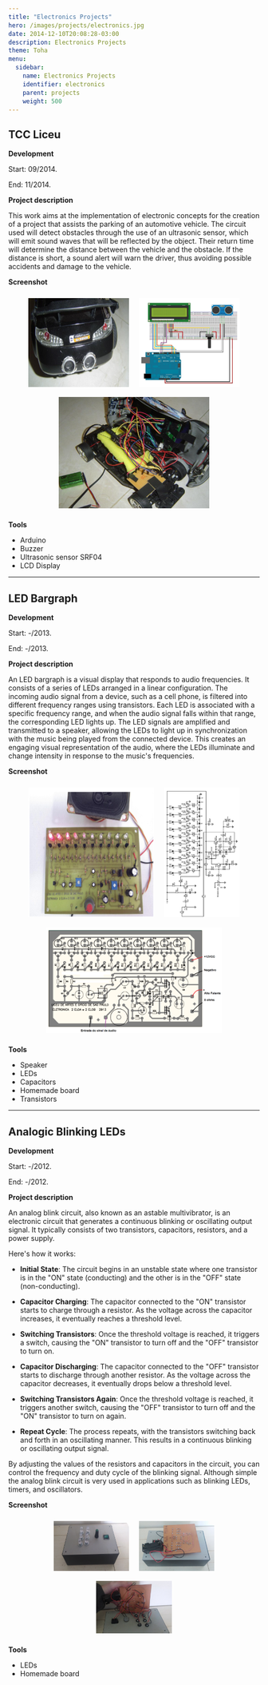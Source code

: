 ```yaml
---
title: "Electronics Projects"
hero: /images/projects/electronics.jpg
date: 2014-12-10T20:08:28-03:00
description: Electronics Projects
theme: Toha
menu:
  sidebar:
    name: Electronics Projects
    identifier: electronics
    parent: projects
    weight: 500
---
```



TCC Liceu
---------

**Development**

Start: 09/2014.

End: 11/2014.


**Project description**

This work aims at the implementation of electronic concepts for the creation of a project that assists the parking of an automotive vehicle. The circuit used will detect obstacles through the use of an ultrasonic sensor, which will emit sound waves that will be reflected by the object. Their return time will determine the distance between the vehicle and the obstacle. If the distance is short, a sound alert will warn the driver, thus avoiding possible accidents and damage to the vehicle.

**Screenshot**

<div style="display: flex; flex-wrap: wrap; justify-content: center;">
    <img src="/posts/projects/images/electronics/tcc car.png" alt="tcc" style="width: 40%; margin: 10px;">
    <img src="/posts/projects/images/electronics/tcc liceu.png" alt="tcc" style="width: 40%; margin: 10px;">
    <img src="/posts/projects/images/electronics/tcc prototype.png" alt="tcc" style="width: 60%; margin: 10px;">
</div>

**Tools**
- Arduino
- Buzzer
- Ultrasonic sensor SRF04
- LCD Display

<!-- ########################################################################################################### -->
<hr> <!-- Divider line -->

LED Bargraph
------------

**Development**

Start: -/2013.

End: -/2013.

**Project description**

An LED bargraph is a visual display that responds to audio frequencies. It consists of a series of LEDs arranged in a linear configuration. The incoming audio signal from a device, such as a cell phone, is filtered into different frequency ranges using transistors. Each LED is associated with a specific frequency range, and when the audio signal falls within that range, the corresponding LED lights up. The LED signals are amplified and transmitted to a speaker, allowing the LEDs to light up in synchronization with the music being played from the connected device. This creates an engaging visual representation of the audio, where the LEDs illuminate and change intensity in response to the music's frequencies.

**Screenshot**

<div style="display: flex; flex-wrap: wrap; justify-content: center;">
    <img src="/posts/projects/images/electronics/liceu bargraph 3.png" alt="pisca" style="width: 50%; margin: 10px;">
    <img src="/posts/projects/images/electronics/liceu bargraph.png" alt="pisca" style="width: 30%; margin: 10px;">
    <img src="/posts/projects/images/electronics/liceu bargraph 2.png" alt="pisca" style="width: 70%; margin: 10px;">
</div>

**Tools**
- Speaker
- LEDs
- Capacitors
- Homemade board
- Transistors

<!-- ########################################################################################################### -->
<hr> <!-- Divider line -->

Analogic Blinking LEDs
-----------------------

**Development**

Start: -/2012.

End: -/2012.

**Project description**

An analog blink circuit, also known as an astable multivibrator, is an electronic circuit that generates a continuous blinking or oscillating output signal. It typically consists of two transistors, capacitors, resistors, and a power supply.

Here's how it works:

- **Initial State**: The circuit begins in an unstable state where one transistor is in the "ON" state (conducting) and the other is in the "OFF" state (non-conducting).

- **Capacitor Charging**: The capacitor connected to the "ON" transistor starts to charge through a resistor. As the voltage across the capacitor increases, it eventually reaches a threshold level.

- **Switching Transistors**: Once the threshold voltage is reached, it triggers a switch, causing the "ON" transistor to turn off and the "OFF" transistor to turn on.

- **Capacitor Discharging**: The capacitor connected to the "OFF" transistor starts to discharge through another resistor. As the voltage across the capacitor decreases, it eventually drops below a threshold level.

- **Switching Transistors Again**: Once the threshold voltage is reached, it triggers another switch, causing the "OFF" transistor to turn off and the "ON" transistor to turn on again.

- **Repeat Cycle**: The process repeats, with the transistors switching back and forth in an oscillating manner. This results in a continuous blinking or oscillating output signal.

By adjusting the values of the resistors and capacitors in the circuit, you can control the frequency and duty cycle of the blinking signal. Although simple the analog blink circuit is very used in applications such as blinking LEDs, timers, and oscillators.

**Screenshot**

<div style="display: flex; flex-wrap: wrap; justify-content: center;">
    <img src="/posts/projects/images/electronics/pisca 1.jpg" alt="pisca" style="width: 30%; margin: 10px;">
    <img src="/posts/projects/images/electronics/pisca 2.jpg" alt="pisca" style="width: 30%; margin: 10px;">
    <img src="/posts/projects/images/electronics/pisca 3.jpg" alt="pisca" style="width: 30%; margin: 10px;">
</div>


**Tools**
- LEDs
- Homemade board